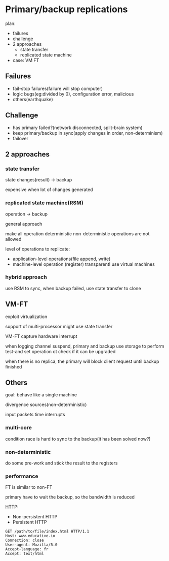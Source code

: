 # Primary/backup replications

plan:

- failures
- challenge
- 2 approaches
  - state transfer
  - replicated state machine
- case: VM FT

## Failures

- fail-stop failures(failure will stop computer)
- logic bugs(eg:divided by 0), configuration error, malicious
- others(earthquake)

## Challenge

- has primary failed?(network disconnected, split-brain system)
- keep primary/backup in sync(apply changes in order, non-determinism)
- failover

## 2 approaches

### state transfer

state changes(result) -> backup

expensive when lot of changes generated

### replicated state machine(RSM)

operation -> backup

general approach

make all operation deterministic
non-deterministic operations are not allowed

level of operations to replicate:

- application-level operations(file append, write)
- machine-level operation (register)
  transparent! use virtual machines

### hybrid approach

use RSM to sync, when backup failed, use state transfer to clone

## VM-FT

exploit virtualization

support of multi-processor might use state transfer

VM-FT capture hardware interrupt

when logging channel suspend, primary and backup use storage to perform test-and set operation ot check if it can be upgraded

when there is no replica, the primary will block client request until backup finished

## Others

goal: behave like a single machine

divergence sources(non-deterministic)

input packets
time interrupts

### multi-core

condition race is hard to sync to the backup(it has been solved now?)

### non-deterministic

do some pre-work and stick the result to the registers

### performance

FT is similar to non-FT

primary have to wait the backup, so the bandwidth is reduced

HTTP:
- Non-persistent HTTP
- Persistent HTTP

```http
GET /path/to/file/index.html HTTP/1.1
Host: www.educative.io
Connection: close
User-agent: Mozilla/5.0
Accept-language: fr
Accept: text/html
```
